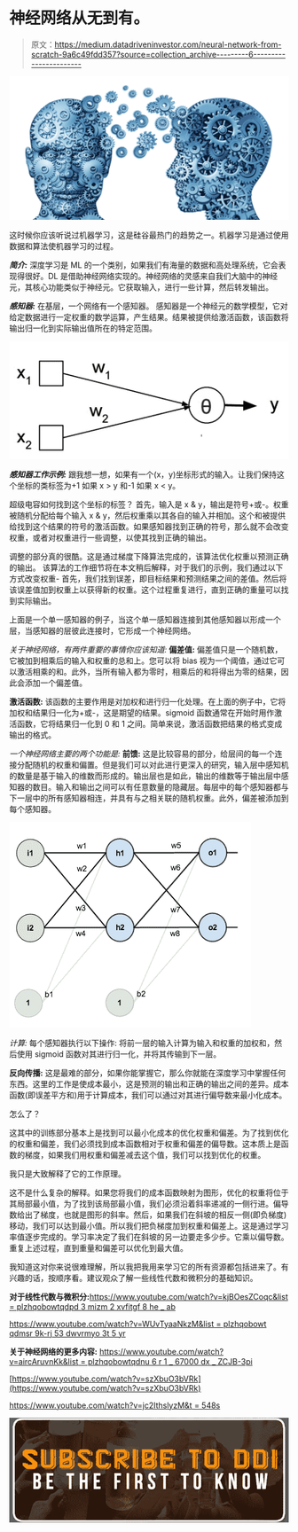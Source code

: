 # 神经网络从无到有。

> 原文：<https://medium.datadriveninvestor.com/neural-network-from-scratch-9a6c49fdd357?source=collection_archive---------6----------------------->

![](img/50c6d8a5966a314ea05812e7b16be11b.png)

这时候你应该听说过机器学习，这是硅谷最热门的趋势之一。机器学习是通过使用数据和算法使机器学习的过程。

***简介:***
深度学习是 ML 的一个类别，如果我们有海量的数据和高处理系统，它会表现得很好。DL 是借助神经网络实现的。神经网络的灵感来自我们大脑中的神经元，其核心功能类似于神经元。它获取输入，进行一些计算，然后转发输出。

***感知器:***
在基层，一个网络有一个感知器。
感知器是一个神经元的数学模型，它对给定数据进行一定权重的数学运算，产生结果。结果被提供给激活函数，该函数将输出归一化到实际输出值所在的特定范围。

![](img/9ad2dccffac062327ad316f228d6a365.png)

***感知器工作示例:*** 跟我想一想，如果有一个(x，y)坐标形式的输入。让我们保持这个坐标的类标签为+1 如果 x > y 和-1 如果 x < y。

超级电容如何找到这个坐标的标签？
首先，输入是 x & y，输出是符号+或-。权重被随机分配给每个输入 x & y，然后权重乘以其各自的输入并相加。这个和被提供给找到这个结果的符号的激活函数。如果感知器找到正确的符号，那么就不会改变权重，或者对权重进行一些调整，以使其找到正确的输出。

调整的部分真的很酷。这是通过梯度下降算法完成的，该算法优化权重以预测正确的输出。
该算法的工作细节将在本文稍后解释，对于我们的示例，我们通过以下方式改变权重-
首先，我们找到误差，即目标结果和预测结果之间的差值。然后将该误差值加到权重上以获得新的权重。这个过程重复进行，直到正确的重量可以找到实际输出。

上面是一个单一感知器的例子，当这个单一感知器连接到其他感知器以形成一个层，当感知器的层彼此连接时，它形成一个神经网络。

*关于神经网络，有两件重要的事情你应该知道:*
**偏差值:**
偏差值只是一个随机数，它被加到相乘后的输入和权重的总和上。您可以将 bias 视为一个阈值，通过它可以激活相乘的和。此外，当所有输入都为零时，相乘后的和将得出为零的结果，因此会添加一个偏差值。

**激活函数:**
该函数的主要作用是对加权和进行归一化处理。在上面的例子中，它将加权和结果归一化为+或-，这是期望的结果。sigmoid 函数通常在开始时用作激活函数，它将结果归一化到 0 和 1 之间。简单来说，激活函数把结果的格式变成输出的格式。

*一个神经网络主要的两个功能是:* **前馈:**
这是比较容易的部分，给层间的每一个连接分配随机的权重和偏置。但是我们可以对此进行更深入的研究，输入层中感知机的数量是基于输入的维数而形成的。输出层也是如此，输出的维数等于输出层中感知器的数目。输入和输出之间可以有任意数量的隐藏层。每层中的每个感知器都与下一层中的所有感知器相连，并具有与之相关联的随机权重。此外，偏差被添加到每个感知器。

![](img/720abde69c9334d2c55d49a47861582f.png)

*计算:*
每个感知器执行以下操作:
将前一层的输入计算为输入和权重的加权和，然后使用 sigmoid 函数对其进行归一化，并将其传输到下一层。

**反向传播:**
这是最难的部分，如果你能掌握它，那么你就能在深度学习中掌握任何东西。这里的工作是使成本最小，这是预测的输出和正确的输出之间的差异。成本函数(即误差平方和)用于计算成本，我们可以通过对其进行偏导数来最小化成本。

怎么了？

这其中的训练部分基本上是找到可以最小化成本的优化权重和偏差。为了找到优化的权重和偏差，我们必须找到成本函数相对于权重和偏差的偏导数。这本质上是函数的梯度，如果我们用权重和偏差减去这个值，我们可以找到优化的权重。

我只是大致解释了它的工作原理。

这不是什么复杂的解释。如果您将我们的成本函数映射为图形，优化的权重将位于其局部最小值，为了找到该局部最小值，我们必须沿着斜率递减的一侧行进。偏导数给出了梯度，也就是图形的斜率。然后，如果我们在斜坡的相反一侧(即负梯度)移动，我们可以达到最小值。所以我们把负梯度加到权重和偏差上。这是通过学习率值逐步完成的。学习率决定了我们在斜坡的另一边要走多少步。它乘以偏导数。
重复上述过程，直到重量和偏差可以优化到最大值。

我知道这对你来说很难理解，所以我把我用来学习它的所有资源都包括进来了。有兴趣的话，按顺序看。建议观众了解一些线性代数和微积分的基础知识。

**对于线性代数与微积分:**[https://www.youtube.com/watch?v=kjBOesZCoqc&list = plzhqobowtqdpd 3 mizm 2 xvfitgf 8 he _ ab](https://www.youtube.com/watch?v=kjBOesZCoqc&list=PLZHQObOWTQDPD3MizzM2xVFitgF8hE_ab)

[https://www.youtube.com/watch?v=WUvTyaaNkzM&list = plzhqobowt qdmsr 9k-rj 53 dwvrmyo 3t 5 yr](https://www.youtube.com/watch?v=WUvTyaaNkzM&list=PLZHQObOWTQDMsr9K-rj53DwVRMYO3t5Yr)

**关于神经网络的更多内容:**
[https://www.youtube.com/watch?v=aircAruvnKk&list = plzhqobowtqdnu 6 r 1 _ 67000 dx _ ZCJB-3pi](https://www.youtube.com/watch?v=aircAruvnKk&list=PLZHQObOWTQDNU6R1_67000Dx_ZCJB-3pi)

[https://www.youtube.com/watch?v=szXbuO3bVRk](https://www.youtube.com/watch?v=szXbuO3bVRk)

[https://www.youtube.com/watch?v=jc2IthslyzM&t = 548s](https://www.youtube.com/watch?v=jc2IthslyzM&t=548s)

[![](img/4270b3e4285d19c2c93be3eb63673c5e.png)](http://eepurl.com/dw5NFP)